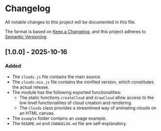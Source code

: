 # Changelog

All notable changes to this project will be documented in this file.

The format is based on [Keep a Changelog](https://keepachangelog.com/en/1.1.0/),
and this project adheres to [Semantic Versioning](https://semver.org/spec/v2.0.0.html).

## [1.0.0] - 2025-10-16

### Added

- The `clouds.js` file contains the main source.
- The `clouds.min.js` file contains the minified version, which constitutes the actual release.
- The module has the following exported functionalities:
  - The static functions `createCloud` and `drawCloud` allow access to the low level functionalities of cloud creation and rendering. 
  - The `Clouds` class provides a streamlined way of animating clouds on an HTML canvas.
- The `example` folder contains an usage example.
- The `README.md` and `CHANGELOG.md` file are self-explanatory.